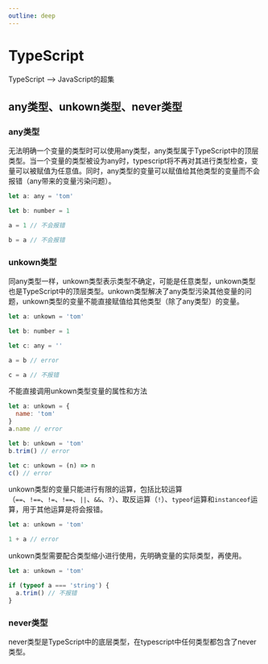 ```yaml
---
outline: deep
---
```


# TypeScript

TypeScript --> JavaScript的超集

## any类型、unkown类型、never类型

### any类型

无法明确一个变量的类型时可以使用any类型，any类型属于TypeScript中的顶层类型。当一个变量的类型被设为any时，typescript将不再对其进行类型检查，变量可以被赋值为任意值。同时，any类型的变量可以赋值给其他类型的变量而不会报错（any带来的变量污染问题）。

```js {5,7}
let a: any = 'tom'

let b: number = 1

a = 1 // 不会报错

b = a // 不会报错
```

### unkown类型

同any类型一样，unkown类型表示类型不确定，可能是任意类型，unkown类型也是TypeScript中的顶层类型。unkown类型解决了any类型污染其他变量的问题，unkown类型的变量不能直接赋值给其他类型（除了any类型）的变量。

```js {5}
let a: unkown = 'tom'

let b: number = 1

let c: any = ''

a = b // error

c = a // 不报错
```

不能直接调用unkown类型变量的属性和方法

```js
let a: unkown = {
  name: 'tom'
}
a.name // error

let b: unkown = 'tom'
b.trim() // error

let c: unkown = (n) => n
c() // error
```

unkown类型的变量只能进行有限的运算，包括比较运算（`==`、`!==`、`!=`、`!==`、`||`、`&&`、`?`）、取反运算（`!`）、`typeof`运算和`instanceof`运算，用于其他运算是将会报错。

```js
let a: unkown = 'tom'

1 + a // error
```

unkown类型需要配合类型缩小进行使用，先明确变量的实际类型，再使用。

```js
let a: unkown = 'tom'

if (typeof a === 'string') {
  a.trim() // 不报错
}
```

### never类型

never类型是TypeScript中的底层类型，在typescript中任何类型都包含了never类型。